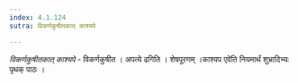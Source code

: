 ```yaml
---
index: 4.1.124
sutra: विकर्णकुषीतकात् काश्यपे

---
```

_विकर्णकुषीतकात् काश्यपे_ - विकर्णकुषीत । अपत्ये ढगिति । शेषपूरणम् ।काश्यप एवे॑ति नियमार्थं शुभ्रादिभ्यः पृथक् पाठः ।
